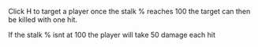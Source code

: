 Click H to target a player once the stalk % reaches 100 the target can then be killed with one hit.

If the stalk % isnt at 100 the player will take 50 damage each hit

